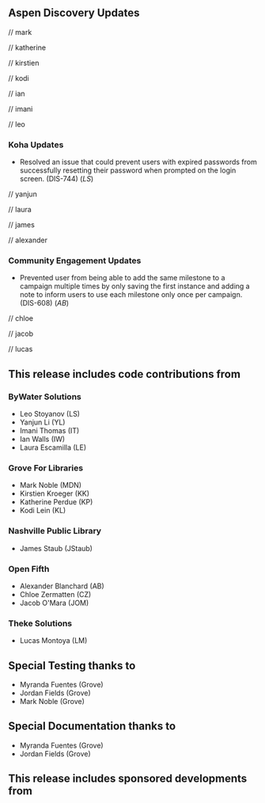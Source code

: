 ## Aspen Discovery Updates
// mark

// katherine

// kirstien

// kodi

// ian

// imani

// leo
### Koha Updates
- Resolved an issue that could prevent users with expired passwords from successfully resetting their password when prompted on the login screen. (DIS-744) (*LS*)

// yanjun

// laura

// james

// alexander
### Community Engagement Updates
- Prevented user from being able to add the same milestone to a campaign multiple times by only saving the first instance and adding a note to inform users to use each milestone only once per campaign. (DIS-608) (*AB*)

// chloe

// jacob

// lucas


## This release includes code contributions from
### ByWater Solutions
- Leo Stoyanov (LS)
- Yanjun Li (YL)
- Imani Thomas (IT)
- Ian Walls (IW)
- Laura Escamilla (LE)

### Grove For Libraries
- Mark Noble (MDN)
- Kirstien Kroeger (KK)
- Katherine Perdue (KP)
- Kodi Lein (KL)

### Nashville Public Library
- James Staub (JStaub)

### Open Fifth
- Alexander Blanchard (AB)
- Chloe Zermatten (CZ)
- Jacob O'Mara (JOM)

### Theke Solutions
- Lucas Montoya (LM)

## Special Testing thanks to
- Myranda Fuentes (Grove)
- Jordan Fields (Grove)
- Mark Noble (Grove)

## Special Documentation thanks to
- Myranda Fuentes (Grove)
- Jordan Fields (Grove)

## This release includes sponsored developments from
